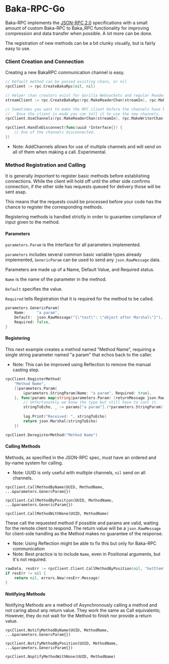 # Baka-RPC-Go
Baka-RPC implements the [JSON-RPC 2.0](https://www.jsonrpc.org/specification) specifications with a small amount of
custom Baka-RPC to Baka_RPC functionality for improving compression and data transfer when possible. A lot more can be
done.

The registration of new methods can be a bit clunky visually, but is fairly easy to use.

### Client Creation and Connection
Creating a new BakaRPC communication channel is easy. 
```go
// Default method can be passed existing chans, or nil
rpcClient := rpc.CreateBakaRpc(nil, nil)

// Helper chan creators exist for Gorilla Websockets and regular Reader/Writer streams
streamClient := rpc.CreateBakaRpc(rpc.MakeReaderChan(streamIn), rpc.MakeWriterChan(streamOut))

// Sometimes you want to make the RPC client before the channels have been finalized, or change the channels later.
//   Once the client is made you can tell it to use the new channels.
rpcClient.UseChannels(rpc.MakeReaderChan(streamIn), rpc.MakeWriterChan(streamOut))

rpcClient.HandleDisconnect(func(uuid *Interface{}) {
	// One of the channels disconnected.
})
```

* Note: AddChannels allows for use of multiple channels and will send on all of them when making a call. Experimental.

### Method Registration and Calling
It is generally *Important* to register basic methods before establishing connections. While the client will hold off
until the other side confirms connection, if the other side has requests queued for delivery those will be sent asap.

This means that the requests could be processed before your code has the chance to register the corresponding methods.

Registering methods is handled strictly in order to guarantee compliance of input given to the method.

#### Parameters
`parameters.Param` is the interface for all parameters implemented.

`parameters` includes several common basic variable types already implemented, `GenericParam` can be used to send any
`json.RawMessage` data.

Parameters are made up of a Name, Default Value, and Required status.


`Name` is the name of the parameter in the method.

`Default` specifies the value.

`Required` tells Registration that it is required for the method to be called.

```go
parameters.GenericParam{
	Name:     "a param",
	Default:  json.RawMessage("{\"test\": \"object after Marshal\"}"),
	Required: false,
}
```

#### Registering
This next example creates a method named "Method Name", requiring a single string parameter named "a param" that echos
back to the caller.

* Note: This can be improved using Reflection to remove the manual casting step.

```go
rpcClient.RegisterMethod(
	"Method Name",
	[]parameters.Param{
		&parameters.StringParam{Name: "a param", Required: true},
	}, func(params map[string]parameters.Param) (returnMessage json.RawMessage, err error) {
		// Unfortunately we know the type but still have to cast it.
		stringToEcho, _ := params["a param"].(*parameters.StringParam).GetString()
		
		log.Print("Received: ", stringToEcho)
		return json.Marshal(stringToEcho)
	})

rpcClient.DeregisterMethod("Method Name")
```

#### Calling Methods
Methods, as specified in the JSON-RPC spec, must have an ordered and by-name system for calling.

* Note: UUID is only useful with multiple channels, `nil` send on all channels.


`rpcClient.CallMethodByName(UUID, MethodName, ...&parameters.GenercParam{})`

`rpcClient.CallMethodByPosition(UUID, MethodName, ...&parameters.GenericParam{})`

`rpcClient.CallMethodWithNone(UUID, MethodName)`


These call the requested method if possible and params are valid, waiting for the remote client to respond.
The return value will be a `json.RawMessage` for client-side handling as the Method makes no guarantee of the response.

* Note: Using Reflection might be able to fix this but only for Baka-RPC communication
* Note: Best practice is to include `Name`, even in Positional arguments, but it's not required.

```go
rawData, resErr := rpcClient.Client.CallMethodByPosition(nil, "GetItem", &parameters.StringParam{Name: "itemID", Default: "123"})
if resErr != nil {
    return nil, errors.New(resErr.Message)
}
```

#### Notifying Methods
Notifying Methods are a method of Asynchronously calling a method and not caring about any return value. They work the
same as Call equivalents; However, they do not wait for the Method to finish nor provide a return value. 


`rpcClient.NotifyMethodByName(UUID, MethodName, ...&parameters.GenercParam{})`

`rpcClient.NotifyMethodByPosition(UUID, MethodName, ...&parameters.GenericParam{})`

`rpcClient.NoptifyMethodWithNone(UUID, MethodName)`